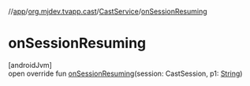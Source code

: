 //[app](../../../index.md)/[org.mjdev.tvapp.cast](../index.md)/[CastService](index.md)/[onSessionResuming](on-session-resuming.md)

# onSessionResuming

[androidJvm]\
open override fun [onSessionResuming](on-session-resuming.md)(session: CastSession, p1: [String](https://kotlinlang.org/api/latest/jvm/stdlib/kotlin/-string/index.html))
